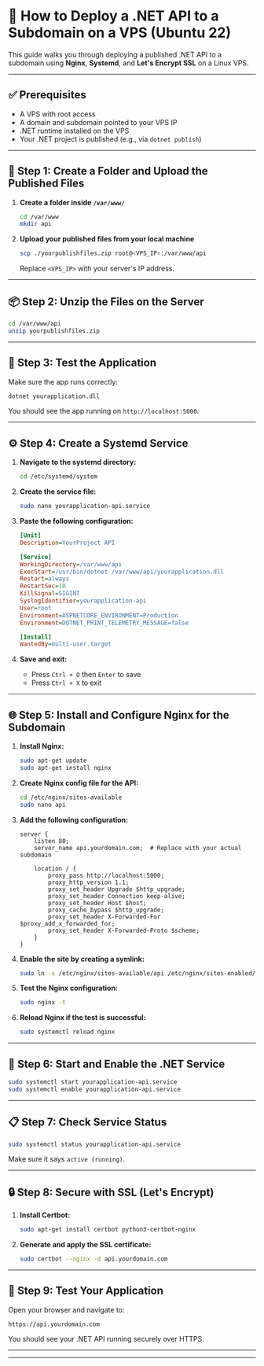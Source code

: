 # 🚀 How to Deploy a .NET API to a Subdomain on a VPS (Ubuntu 22)

This guide walks you through deploying a published .NET API to a subdomain using **Nginx**, **Systemd**, and **Let's Encrypt SSL** on a Linux VPS.

---

## ✅ Prerequisites

* A VPS with root access
* A domain and subdomain pointed to your VPS IP
* .NET runtime installed on the VPS
* Your .NET project is published (e.g., via `dotnet publish`)

---

## 📁 Step 1: Create a Folder and Upload the Published Files

1. **Create a folder inside `/var/www/`**

   ```bash
   cd /var/www
   mkdir api
   ```

2. **Upload your published files from your local machine**

   ```bash
   scp ./yourpublishfiles.zip root@<VPS_IP>:/var/www/api
   ```

   Replace `<VPS_IP>` with your server's IP address.

---

## 📦 Step 2: Unzip the Files on the Server

```bash
cd /var/www/api
unzip yourpublishfiles.zip
```

---

## 🧪 Step 3: Test the Application

Make sure the app runs correctly:

```bash
dotnet yourapplication.dll
```

You should see the app running on `http://localhost:5000`.

---

## ⚙️ Step 4: Create a Systemd Service

1. **Navigate to the systemd directory:**

   ```bash
   cd /etc/systemd/system
   ```

2. **Create the service file:**

   ```bash
   sudo nano yourapplication-api.service
   ```

3. **Paste the following configuration:**

   ```ini
   [Unit]
   Description=YourProject API

   [Service]
   WorkingDirectory=/var/www/api
   ExecStart=/usr/bin/dotnet /var/www/api/yourapplication.dll
   Restart=always
   RestartSec=10
   KillSignal=SIGINT
   SyslogIdentifier=yourapplication-api
   User=root
   Environment=ASPNETCORE_ENVIRONMENT=Production
   Environment=DOTNET_PRINT_TELEMETRY_MESSAGE=false

   [Install]
   WantedBy=multi-user.target
   ```

4. **Save and exit:**

   * Press `Ctrl + O` then `Enter` to save
   * Press `Ctrl + X` to exit

---

## 🌐 Step 5: Install and Configure Nginx for the Subdomain

1. **Install Nginx:**

   ```bash
   sudo apt-get update
   sudo apt-get install nginx
   ```

2. **Create Nginx config file for the API:**

   ```bash
   cd /etc/nginx/sites-available
   sudo nano api
   ```

3. **Add the following configuration:**

   ```nginx
   server {
       listen 80;
       server_name api.yourdomain.com;  # Replace with your actual subdomain

       location / {
           proxy_pass http://localhost:5000;
           proxy_http_version 1.1;
           proxy_set_header Upgrade $http_upgrade;
           proxy_set_header Connection keep-alive;
           proxy_set_header Host $host;
           proxy_cache_bypass $http_upgrade;
           proxy_set_header X-Forwarded-For $proxy_add_x_forwarded_for;
           proxy_set_header X-Forwarded-Proto $scheme;
       }
   }
   ```

4. **Enable the site by creating a symlink:**

   ```bash
   sudo ln -s /etc/nginx/sites-available/api /etc/nginx/sites-enabled/
   ```

5. **Test the Nginx configuration:**

   ```bash
   sudo nginx -t
   ```

6. **Reload Nginx if the test is successful:**

   ```bash
   sudo systemctl reload nginx
   ```

---

## 🔁 Step 6: Start and Enable the .NET Service

```bash
sudo systemctl start yourapplication-api.service
sudo systemctl enable yourapplication-api.service
```

---

## 📋 Step 7: Check Service Status

```bash
sudo systemctl status yourapplication-api.service
```

Make sure it says `active (running)`.

---

## 🔒 Step 8: Secure with SSL (Let's Encrypt)

1. **Install Certbot:**

   ```bash
   sudo apt-get install certbot python3-certbot-nginx
   ```

2. **Generate and apply the SSL certificate:**

   ```bash
   sudo certbot --nginx -d api.yourdomain.com
   ```

---

## 🧪 Step 9: Test Your Application

Open your browser and navigate to:

```
https://api.yourdomain.com
```

You should see your .NET API running securely over HTTPS.

---
---
